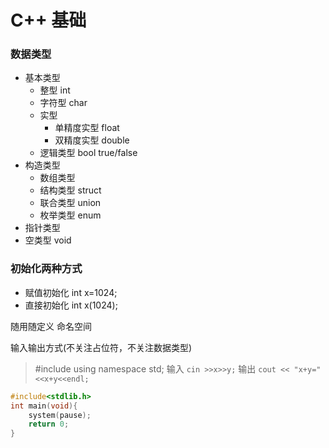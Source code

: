 C++ 基础
===
### 数据类型
- 基本类型
  - 整型 int
  - 字符型 char
  - 实型
      - 单精度实型 float
      - 双精度实型 double
  - 逻辑类型 bool true/false
- 构造类型
  - 数组类型
  - 结构类型 struct
  - 联合类型 union
  - 枚举类型 enum
- 指针类型
- 空类型 void

### 初始化两种方式
- 赋值初始化 int x=1024;
- 直接初始化 int x(1024);
    
随用随定义
命名空间

输入输出方式(不关注占位符，不关注数据类型)
> #include<iostream>
> using namespace std;
输入 `cin >>x>>y;`
输出 `cout << "x+y=" <<x+y<<endl;`

```c++
#include<stdlib.h>
int main(void){
    system(pause);
    return 0;
}
```